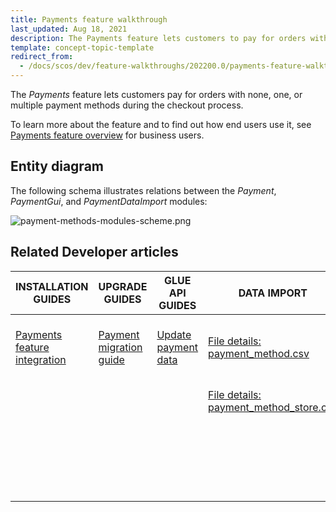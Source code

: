```yaml
---
title: Payments feature walkthrough
last_updated: Aug 18, 2021
description: The Payments feature lets customers to pay for orders with none, one, or multiple payment methods during the checkout process.
template: concept-topic-template
redirect_from:
  - /docs/scos/dev/feature-walkthroughs/202200.0/payments-feature-walkthrough.html
---
```


The _Payments_ feature lets customers pay for orders with none, one, or multiple payment methods during the checkout process.


To learn more about the feature and to find out how end users use it, see [Payments feature overview](/docs/scos/user/features/{{page.version}}/payments-feature-overview.html) for business users.


## Entity diagram

The following schema illustrates relations between the _Payment_, _PaymentGui_, and _PaymentDataImport_ modules:

<div class="width-100">

![payment-methods-modules-scheme.png](https://spryker.s3.eu-central-1.amazonaws.com/docs/Features/Payment/Payment+Methods+Overview/payment-methods-modules-scheme.png)

</div>


## Related Developer articles

| INSTALLATION GUIDES  | UPGRADE GUIDES | GLUE API GUIDES | DATA IMPORT | TUTORIALS AND HOWTOS | REFERENCES |
|---|---|---|---|---|---|
| [Payments feature integration](/docs/scos/dev/feature-integration-guides/{{page.version}}/payments-feature-integration.html) | [Payment migration guide](/docs/scos/dev/module-migration-guides/migration-guide-payment.html) | [Update payment data](/docs/pbc/all/cart-and-checkout/{{page.version}}/base-shop/manage-using-glue-api/check-out/update-payment-data.html) | [File details: payment_method.csv](/docs/scos/dev/data-import/{{page.version}}/data-import-categories/commerce-setup/file-details-payment-method-store.csv.html) | [HowTo: Hydrate payment methods for an order](/docs/scos/dev/tutorials-and-howtos/howtos/howto-hydrate-payment-methods-for-an-order.html) | |
|  |  |  | [File details: payment_method_store.csv](/docs/scos/dev/data-import/{{page.version}}/data-import-categories/commerce-setup/file-details-payment-method-store.csv.html) | [Implementing Direct Debit Payment](/docs/scos/dev/back-end-development/data-manipulation/payment-methods/direct-debit-example-implementation/implementing-direct-debit-payment.html) |  |
|  |  |  |  | [Interact with third party payment providers using Glue API](/docs/scos/dev/glue-api-guides/{{site.version}}/glue-api-tutorials/interact-with-third-party-payment-providers-using-glue-api.html) |  |
